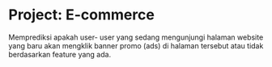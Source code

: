 # Project: E-commerce
Memprediksi apakah user- user yang sedang mengunjungi halaman website yang baru akan mengklik banner promo (ads) di halaman tersebut atau tidak berdasarkan feature yang ada.
